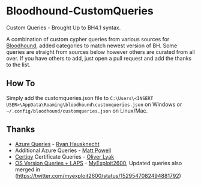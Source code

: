 # Bloodhound-CustomQueries
Custom Queries - Brought Up to BH4.1 syntax.

A combination of custom cypher queries from various sources for [Bloodhound](https://github.com/BloodHoundAD/BloodHound), added categories to match newest version of BH. Some queries are straight from sources below however others are curated from all over. If you have others to add, just open a pull request and add the thanks to the list.

## How To
Simply add the customqueries.json file to `C:\Users\<INSERT USER>\AppData\Roaming\bloodhound\customqueries.json` on Windows or `~/.config/bloodhound/customqueries.json` on Linux/Mac.

## Thanks
- [Azure Queries](https://github.com/hausec/Bloodhound-Custom-Queries) - [Ryan Hausknecht](https://twitter.com/Haus3c)
 - Additional Azure Queries - [Matt Powell](https://github.com/mpowelltech)
- [Certipy](https://github.com/ly4k/Certipy) Certificate Queries - [Oliver Lyak](https://twitter.com/ly4k_)
- [OS Version Queries + LAPS](https://github.com/myexploit/bloodhound-custom-queries) - [MyExploit2600](https://twitter.com/myexploit2600), Updated queries also merged in (https://twitter.com/myexploit2600/status/1529547082494881792)
